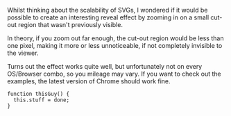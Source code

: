 <!--
title: Zooming SVG reveals
author: nverba
date: 2014-04-28-2144
permalink: https://nverba.github.io/blog/#/post/2014-04-28-2144-zooming-svg-reveals
key: 2014-04-28-2144-Zooming-SVG-reveals
tags: [svg, experiment]
-->

Whilst thinking about the scalability of SVGs, I wondered if it would be possible to create an interesting reveal effect by zooming in on a small cut-out region that wasn't previously visible. 

In theory, if you zoom out far enough, the cut-out region would be less than one pixel, making it more or less unnoticeable, if not completely invisible to the viewer.  

Turns out the effect works quite well, but unfortunately not on every OS/Browser combo, so you mileage may vary.
If you want to check out the examples, the latest version of Chrome should work fine.

```
function thisGuy() {
  this.stuff = done;
}

```
